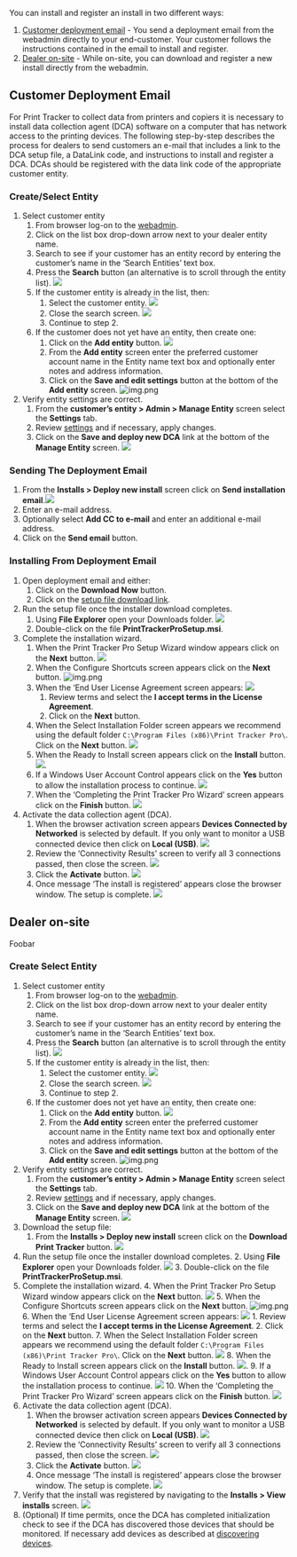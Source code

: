 You can install and register an install in two different ways:

1. [Customer deployment email](#customer-deployment-email) - You send a deployment email from the webadmin directly to your end-customer. Your customer follows the instructions contained in the email to install and register.
2. [Dealer on-site](#dealer-on-site) - While on-site, you can download and register a new install directly from the webadmin.

## Customer Deployment Email
For Print Tracker to collect data from printers and copiers it is necessary to install data collection agent (DCA) software on a computer that has network access to the printing devices. The following step-by-step describes the process for dealers to send customers an e-mail that includes a link to the DCA setup file, a DataLink code, and instructions to install and register a DCA. DCAs should be registered with the data link code of the appropriate customer entity.

### Create/Select Entity
1. Select customer entity
    1. From browser log-on to the [webadmin](https://www.app.printtrackerpro.com/auth/login).
    2. Click on the list box drop-down arrow next to your dealer entity name. 
    3. Search to see if your customer has an entity record by entering the customer’s name in the ‘Search Entities’ text box.
    4. Press the **Search** button (an alternative is to scroll through the entity list). ![](images/setup-1.png)
    5. If the customer entity is already in the list, then:
        1. Select the customer entity. ![](images/setup-2.png)
        2. Close the search screen. ![](images/setup-3.png)
        3. Continue to step 2.
    6. If the customer does not yet have an entity, then create one:
        1. Click on the **Add entity** button. ![](images/setup-4.png)
        2. From the **Add entity** screen enter the preferred customer account name in the Entity name text box and optionally enter notes and address information.
        3. Click on the **Save and edit settings** button at the bottom of the **Add entity** screen. ![img.png](images/setup-5.png)
2. Verify entity settings are correct.
    1. From the **customer’s entity > Admin > Manage Entity** screen select the **Settings** tab.
    2. Review [settings](../webadmin/settings/overview.md) and if necessary, apply changes.
    3. Click on the **Save and deploy new DCA** link at the bottom of the **Manage Entity** screen. ![](images/setup-7.png)

### Sending The Deployment Email
1. From the **Installs > Deploy new install** screen click on **Send installation email**.![](images/setup-8.png)
2. Enter an e-mail address.
3. Optionally select **Add CC to e-mail** and enter an additional e-mail address.
4. Click on the **Send email** button.

### Installing From Deployment Email
1. Open deployment email and either:
    1. Click on the **Download Now** button.
    2. Click on the [setup file download link](https://www.cdn.printtrackerpro.com/modules/installer/PrintTrackerProSetup.msi).
2. Run the setup file once the installer download completes.
    1. Using **File Explorer** open your Downloads folder. ![](images/setup-9.png)
    2. Double-click on the file **PrintTrackerProSetup.msi**. 
3. Complete the installation wizard.
    1. When the Print Tracker Pro Setup Wizard window appears click on the **Next** button. ![](images/setup-10.png)
    2. When the Configure Shortcuts screen appears click on the **Next** button. ![img.png](images/setup-11.png)
    3. When the ‘End User License Agreement screen appears: ![](images/setup-12.png)
        1. Review terms and select the **I accept terms in the License Agreement**.
        2. Click on the **Next** button.
    4. When the Select Installation Folder screen appears we recommend using the default folder `C:\Program Files (x86)\Print Tracker Pro\`.  Click on the **Next** button. ![](images/setup-13.png)
    5. When the Ready to Install screen appears click on the **Install** button. ![](images/setup-14.png).
    6. If a Windows User Account Control appears click on the **Yes** button to allow the installation process to continue. ![](images/setup-15.png)
    7. When the ‘Completing the Print Tracker Pro Wizard’ screen appears click on the **Finish** button. ![](images/setup-16.png)
4. Activate the data collection agent (DCA).
    1. When the browser activation screen appears **Devices Connected by Networked** is selected by default.  If you only want to monitor a USB connected device then click on **Local (USB)**. ![](images/setup-17.png)
    2. Review the ‘Connectivity Results’ screen to verify all 3 connections passed, then close the screen. ![](images/setup-18.png)
    3. Click the **Activate** button. ![](images/setup-19.png)
    4. Once message ‘The install is registered’ appears close the browser window.  The setup is complete. ![](images/setup-20.png)

## Dealer on-site
Foobar

### Create Select Entity
1. Select customer entity
    1. From browser log-on to the [webadmin](https://www.app.printtrackerpro.com/auth/login).
    2. Click on the list box drop-down arrow next to your dealer entity name.
    3. Search to see if your customer has an entity record by entering the customer’s name in the ‘Search Entities’ text box.
    4. Press the **Search** button (an alternative is to scroll through the entity list). ![](images/setup-1.png)
    5. If the customer entity is already in the list, then:
        1. Select the customer entity. ![](images/setup-2.png)
        2. Close the search screen. ![](images/setup-3.png)
        3. Continue to step 2.
    6. If the customer does not yet have an entity, then create one:
        1. Click on the **Add entity** button. ![](images/setup-4.png)
        2. From the **Add entity** screen enter the preferred customer account name in the Entity name text box and optionally enter notes and address information.
        3. Click on the **Save and edit settings** button at the bottom of the **Add entity** screen. ![img.png](images/setup-5.png)
2. Verify entity settings are correct.
    1. From the **customer’s entity > Admin > Manage Entity** screen select the **Settings** tab.
    2. Review [settings](../webadmin/settings/overview.md) and if necessary, apply changes.
    3. Click on the **Save and deploy new DCA** link at the bottom of the **Manage Entity** screen. ![](images/setup-7.png)
3. Download the setup file:
    1. From the **Installs > Deploy new install** screen click on the **Download Print Tracker** button. ![](images/setup-21.png)
4. Run the setup file once the installer download completes.
    2. Using **File Explorer** open your Downloads folder. ![](images/setup-9.png)
    3. Double-click on the file **PrintTrackerProSetup.msi**.
5. Complete the installation wizard.
    4. When the Print Tracker Pro Setup Wizard window appears click on the **Next** button. ![](images/setup-10.png)
    5. When the Configure Shortcuts screen appears click on the **Next** button. ![img.png](images/setup-11.png)
    6. When the ‘End User License Agreement screen appears: ![](images/setup-12.png)
        1. Review terms and select the **I accept terms in the License Agreement**.
        2. Click on the **Next** button.
    7. When the Select Installation Folder screen appears we recommend using the default folder `C:\Program Files (x86)\Print Tracker Pro\`.  Click on the **Next** button. ![](images/setup-13.png)
    8. When the Ready to Install screen appears click on the **Install** button. ![](images/setup-14.png).
    9. If a Windows User Account Control appears click on the **Yes** button to allow the installation process to continue. ![](images/setup-15.png)
    10. When the ‘Completing the Print Tracker Pro Wizard’ screen appears click on the **Finish** button. ![](images/setup-16.png)
6. Activate the data collection agent (DCA).
    1. When the browser activation screen appears **Devices Connected by Networked** is selected by default.  If you only want to monitor a USB connected device then click on **Local (USB)**. ![](images/setup-17.png)
    2. Review the ‘Connectivity Results’ screen to verify all 3 connections passed, then close the screen. ![](images/setup-18.png)
    3. Click the **Activate** button. ![](images/setup-19.png)
    4. Once message ‘The install is registered’ appears close the browser window.  The setup is complete. ![](images/setup-20.png)
7. Verify that the install was registered by navigating to the **Installs > View installs** screen. ![](images/setup-22.png)
8. (Optional) If time permits, once the DCA has completed initialization check to see if the DCA has discovered those devices that should be monitored. If necessary add devices as described at [discovering devices](../webadmin/fleet-management/devices.md#discovering-devices).